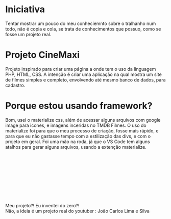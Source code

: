 # Iniciativa
Tentar mostrar um pouco do meu conheciemnto sobre o tralhanho num todo, não é copia e cola, se trata de conhecimentos que possuo, como se fosse um projeto real.

# Projeto CineMaxi
Projeto inspirado para criar uma página a onde tem o uso da linguagem PHP, HTML, CSS. 
A intenção é criar uma aplicação na qual mostra um site de filmes simples e completo, envolvendo até mesmo banco de dados, para cadastro.

# Porque estou usando framework?
Bom, usei o materialize css, além de acessar alguns arquivos com google image para icones, e imagens inceridas no TMDB Filmes.
O uso do materialize foi para que o meu processo de criação, fosse mais rápido, e para que eu não gastasse tempo com a estilização das divs, e com o projeto em geral.
Foi uma mão na roda, já que o VS Code tem alguns atalhos para gerar alguns arquivos, usando a extenção materialize.

\
\
\
\
\
\
\
\
\
Meu projeto?! Eu inventei do zero?!\
Não, a ideia é um projeto real do youtuber : João Carlos Lima e Silva
